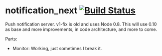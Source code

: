 notification_next [![Build Status](https://travis-ci.org/willyaranda/notification_next.png?branch=master)](https://travis-ci.org/willyaranda/notification_next)
=================

Push notification server. v1-fix is old and uses Node 0.8. This will use 0.10 as base and more improvements, in code architecture, and more to come.

Parts:
  * Monitor: Working, just sometimes I break it.
